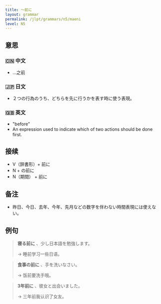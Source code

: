 ```yaml
---
title: 〜前に
layout: grammar
permalink: /jlpt/grammars/n5/maeni
level: N5
---
```


## 意思

### 🇨🇳 中文

- ...之前

### 🇯🇵 日文

- ２つの行為のうち、どちらを先に行うかを表す時に使う表現。

### 🇬🇧 英文

- "before"
- An expression used to indicate which of two actions should be done first.

## 接续

- V（辞書形）\+ 前に
- N + の前に
- N（期間） + 前に

## 备注

- 昨日、今日、去年、今年、先月などの数字を伴わない時間表現には使えない。

## 例句

>  **寝る前に** 、少し日本語を勉強します。
>
> → 睡前学习一些日语。

>  **食事の前に** 、手を洗いなさい。
>
> → 饭前要洗手哦。

>  **3年前に** 、彼女と出会いました。
>
> → 三年前我认识了女友。

